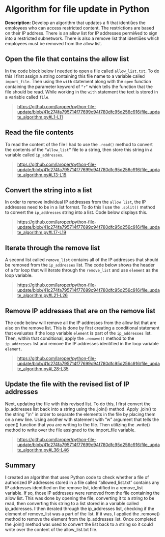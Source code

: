 # Algorithm for file update in Python
**Description:** Develop an algorithm that updates a fi that identiůes the employees who can access restricted content. The restrictions are based on their IP address. There is an allow list for IP addresses permiŵed to sign into a restricted subnetwork. There is also a remove list that identiůes which employees must be removed from the allow list.

## Open the file that contains the allow list
In the code block below I needed to open a file called `allow_list.txt`. To do this I first assign a string containing this file name to a variable called `import_file`. Then using the `with` statement along with the `open` function containing the parameter keyword of `“r”` which tells the function that the file should be read. While working in the `with` statement the text is stored in a variable called `file`. 

> https://github.com/laroper/python-file-update/blob/41c274fa795714f77699c94f780dfc95d256c916/file_update_algorithm.py#L1-L11

## Read the file contents
To read the content of the file I had to use the `.read()` method to convert the contents of the `“allow_list”` file to a string, then store this string in a variable called `ip_addresses`.  

> https://github.com/laroper/python-file-update/blob/41c274fa795714f77699c94f780dfc95d256c916/file_update_algorithm.py#L13-L15

## Convert the string into a list
In order to remove individual IP addresses from the `allow list`, the IP addresses need to be in a list format. To do this I use the `.split()` method to convert the `ip_addresses` string into a list. Code below displays this.

> https://github.com/laroper/python-file-update/blob/41c274fa795714f77699c94f780dfc95d256c916/file_update_algorithm.py#L17-L19

## Iterate through the remove list
A second list called `remove_list` contains all of the IP addresses that should be removed from the `ip_addresses` list. The code below shows the header of a for loop that will iterate through the `remove_list` and use `element` as the loop variable.

> https://github.com/laroper/python-file-update/blob/41c274fa795714f77699c94f780dfc95d256c916/file_update_algorithm.py#L21-L26

## Remove IP addresses that are on the remove list
The code below will remove all the IP addresses from the allow list that are also on the remove list. This is done by first creating a conditional statement that evaluates if the loop variable `element` is part of the `ip_addresses` list. Then, within that conditional, apply the `.remove()` method to the `ip_addresses` list and remove the IP addresses identified in the loop variable `element`. 

> https://github.com/laroper/python-file-update/blob/41c274fa795714f77699c94f780dfc95d256c916/file_update_algorithm.py#L28-L35

## Update the file with the revised list of IP addresses 
Next, updating the file with this revised list. To do this, I first convert the ip_addresses list back into a string using the .join() method. Apply .join() to the string "\n" in order to separate the elements in the file by placing them on a new line. Using another with statement with “w” argument that tells the open() function that you are writing to the file. Then utilizing the  .write() method to write over the file assigned to the import_file variable.

> https://github.com/laroper/python-file-update/blob/41c274fa795714f77699c94f780dfc95d256c916/file_update_algorithm.py#L36-L46

## Summary
I created an algorithm that uses Python code to check whether a file of authorized IP addresses stored in a file called “allowed_list.txt” contains any IP addresses identified on the remove list, identified in a remove_list variable. If so, those IP addresses were removed from the file containing the allow list. This was done by opening the file, converting it to a string to be read, then converting this string to a list stored in a variable called ip_addresses. I then iterated through the ip_addresses list, checking if the element of remove_list was a part of the list. If it was, I applied the .remove() method to remove the element from the ip_addresses list. Once completed the .join() method was used to convert the list back to a string so it could write over the content of the allow_list.txt file.


